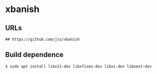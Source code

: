 xbanish
=======

## URLs

```
## https://github.com/jcs/xbanish
```

## Build dependence

```
$ sudo apt install libx11-dev libxfixes-dev libxi-dev libxext-dev
```
